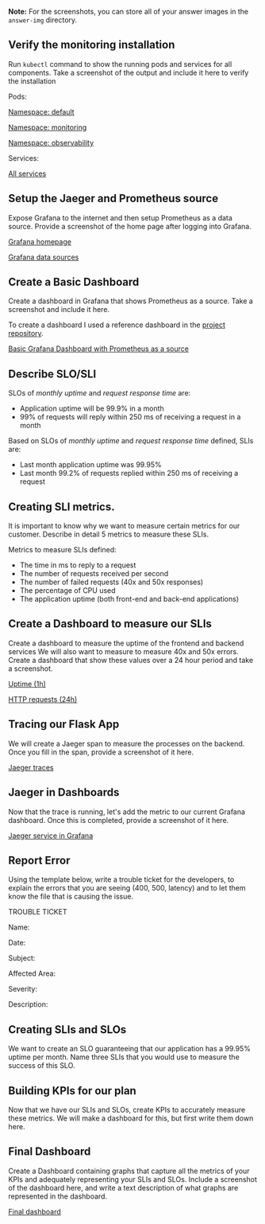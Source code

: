 **Note:** For the screenshots, you can store all of your answer images in the `answer-img` directory.

## Verify the monitoring installation

Run `kubectl` command to show the running pods and services for all components. Take a screenshot of the output and include it here to verify the installation

Pods: 

[Namespace: default](https://github.com/karolinasa/CNAND_nd064_C4_Observability_Starter_Files/tree/master/Project_Starter_Files-Building_a_Metrics_Dashboard/answer-img/pods-default.png) 

[Namespace: monitoring](https://github.com/karolinasa/CNAND_nd064_C4_Observability_Starter_Files/tree/master/Project_Starter_Files-Building_a_Metrics_Dashboard/answer-img/pods-monitoring.png) 

[Namespace: observability](https://github.com/karolinasa/CNAND_nd064_C4_Observability_Starter_Files/tree/master/Project_Starter_Files-Building_a_Metrics_Dashboard/answer-img/pods-observability.png)

Services: 

[All services](https://github.com/karolinasa/CNAND_nd064_C4_Observability_Starter_Files/tree/master/Project_Starter_Files-Building_a_Metrics_Dashboard/answer-img/services.png)

## Setup the Jaeger and Prometheus source
Expose Grafana to the internet and then setup Prometheus as a data source. Provide a screenshot of the home page after logging into Grafana.

[Grafana homepage](https://github.com/karolinasa/CNAND_nd064_C4_Observability_Starter_Files/tree/master/Project_Starter_Files-Building_a_Metrics_Dashboard/answer-img/grafana-homepage.png)

[Grafana data sources](https://github.com/karolinasa/CNAND_nd064_C4_Observability_Starter_Files/tree/master/Project_Starter_Files-Building_a_Metrics_Dashboard/answer-img/grafana-data-sources.png)

## Create a Basic Dashboard
Create a dashboard in Grafana that shows Prometheus as a source. Take a screenshot and include it here.

To create a dashboard I used a reference dashboard in the [project repository](https://github.com/karolinasa/CNAND_nd064_C4_Observability_Starter_Files/tree/master/Project_Starter_Files-Building_a_Metrics_Dashboard/reference-dashboards/kubernetes-cluster-monitoring-via-prometheus_rev3.json).

[Basic Grafana Dashboard with Prometheus as a source](https://github.com/karolinasa/CNAND_nd064_C4_Observability_Starter_Files/tree/master/Project_Starter_Files-Building_a_Metrics_Dashboard/answer-img/prometheus-datasource-reference-dashboard.png)

## Describe SLO/SLI
SLOs of *monthly uptime* and *request response time* are:
- Application uptime will be 99.9% in a month
- 99% of requests will reply within 250 ms of receiving a request in a month

Based on SLOs of *monthly uptime* and *request response time* defined, SLIs are:
- Last month application uptime was 99.95%
- Last month 99.2% of requests replied within 250 ms of receiving a request


## Creating SLI metrics.
It is important to know why we want to measure certain metrics for our customer. Describe in detail 5 metrics to measure these SLIs.

Metrics to measure SLIs defined:
- The time in ms to reply to a request
- The number of requests received per second
- The number of failed requests (40x and 50x responses)
- The percentage of CPU used
- The application uptime (both front-end and back-end applications)


## Create a Dashboard to measure our SLIs
Create a dashboard to measure the uptime of the frontend and backend services We will also want to measure to measure 40x and 50x errors. Create a dashboard that show these values over a 24 hour period and take a screenshot.

[Uptime (1h)](https://github.com/karolinasa/CNAND_nd064_C4_Observability_Starter_Files/tree/master/Project_Starter_Files-Building_a_Metrics_Dashboard/answer-img/uptime.png) 

[HTTP requests (24h)](https://github.com/karolinasa/CNAND_nd064_C4_Observability_Starter_Files/tree/master/Project_Starter_Files-Building_a_Metrics_Dashboard/answer-img/http-requests-by-status.png)

## Tracing our Flask App
We will create a Jaeger span to measure the processes on the backend. Once you fill in the span, provide a screenshot of it here.

[Jaeger traces](https://github.com/karolinasa/CNAND_nd064_C4_Observability_Starter_Files/tree/master/Project_Starter_Files-Building_a_Metrics_Dashboard/answer-img/jaeger-trace.png)

## Jaeger in Dashboards
Now that the trace is running, let's add the metric to our current Grafana dashboard. Once this is completed, provide a screenshot of it here.

[Jaeger service in Grafana](https://github.com/karolinasa/CNAND_nd064_C4_Observability_Starter_Files/tree/master/Project_Starter_Files-Building_a_Metrics_Dashboard/answer-img/jaeger-datasource-dashboard.png)

## Report Error
Using the template below, write a trouble ticket for the developers, to explain the errors that you are seeing (400, 500, latency) and to let them know the file that is causing the issue.

TROUBLE TICKET

Name:

Date:

Subject:

Affected Area:

Severity:

Description:


## Creating SLIs and SLOs
We want to create an SLO guaranteeing that our application has a 99.95% uptime per month. Name three SLIs that you would use to measure the success of this SLO.

## Building KPIs for our plan
Now that we have our SLIs and SLOs, create KPIs to accurately measure these metrics. We will make a dashboard for this, but first write them down here.

## Final Dashboard
Create a Dashboard containing graphs that capture all the metrics of your KPIs and adequately representing your SLIs and SLOs. Include a screenshot of the dashboard here, and write a text description of what graphs are represented in the dashboard.  

[Final dashboard](https://github.com/karolinasa/CNAND_nd064_C4_Observability_Starter_Files/tree/master/Project_Starter_Files-Building_a_Metrics_Dashboard/answer-img/observability-dashboard.png)

